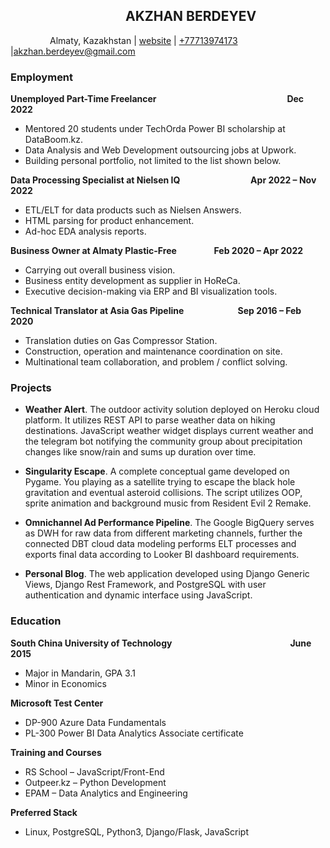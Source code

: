 ##                                                                 AKZHAN BERDEYEV

                Almaty, Kazakhstan | [website](https://almpf.kz) | [+77713974173](https://t.me/akzhan_berdi) |[akzhan.berdeyev@gmail.com](mailto:akzhan.berdeyev@gmail.com)

### Employment

**Unemployed Part-Time Freelancer                                                                     Dec 2022**

- Mentored 20 students under TechOrda Power BI scholarship at DataBoom.kz.
- Data Analysis and Web Development outsourcing jobs at Upwork.
- Building personal portfolio, not limited to the list shown below.

**Data Processing Specialist at Nielsen IQ                                                 Apr 2022 – Nov 2022**

- ETL/ELT for data products such as Nielsen Answers.
- HTML parsing for product enhancement.
- Ad-hoc EDA analysis reports.

**Business Owner at Almaty Plastic-Free                                                    Feb 2020 – Apr 2022**

- Carrying out overall business vision.
- Business entity development as supplier in HoReCa.
- Executive decision-making via ERP and BI visualization tools.

**Technical Translator at Asia Gas Pipeline                                                Sep 2016 – Feb 2020**

- Translation duties on Gas Compressor Station.
- Construction, operation and maintenance coordination on site.
- Multinational team collaboration, and problem / conflict solving.

### **Projects**

- **Weather Alert**. The outdoor activity solution deployed on Heroku
   cloud platform. It utilizes REST API to parse weather data on hiking
   destinations. JavaScript weather widget displays current weather and the telegram
   bot notifying the community group about precipitation changes like snow/rain
   and sums up duration over time.
  
- **Singularity Escape**. A complete conceptual game developed on Pygame.
   You playing as a satellite trying to escape the black hole gravitation and
   eventual asteroid collisions. The script utilizes OOP, sprite animation
   and background music from Resident Evil 2 Remake.
  
- **Omnichannel Ad Performance Pipeline**.
   The Google BigQuery serves as DWH for raw data from different marketing channels,
   further the connected DBT cloud data modeling performs ELT processes and
   exports final data according to Looker BI dashboard requirements.
  
- **Personal Blog**. The web application developed using Django
   Generic Views, Django Rest Framework, and PostgreSQL with user
   authentication and dynamic interface using JavaScript.
  

### Education

**South China University of Technology                                                                June 2015**

- Major in Mandarin, GPA 3.1
- Minor in Economics

**Microsoft Test Center**

- DP-900 Azure Data Fundamentals
- PL-300 Power BI Data Analytics Associate certificate

**Training and Courses**

- RS School – JavaScript/Front-End
- Outpeer.kz – Python Development
- EPAM – Data Analytics and Engineering

**Preferred Stack**

- Linux, PostgreSQL, Python3, Django/Flask, JavaScript
